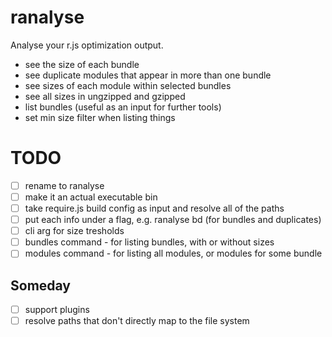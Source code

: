 # ranalyse

Analyse your r.js optimization output.

* see the size of each bundle
* see duplicate modules that appear in more than one bundle
* see sizes of each module within selected bundles
* see all sizes in ungzipped and gzipped
* list bundles (useful as an input for further tools)
* set min size filter when listing things

# TODO

- [ ] rename to ranalyse
- [ ] make it an actual executable bin
- [ ] take require.js build config as input and resolve all of the paths
- [ ] put each info under a flag, e.g. ranalyse bd (for bundles and duplicates)
- [ ] cli arg for size tresholds
- [ ] bundles command - for listing bundles, with or without sizes
- [ ] modules command - for listing all modules, or modules for some bundle

## Someday
- [ ] support plugins
- [ ] resolve paths that don't directly map to the file system